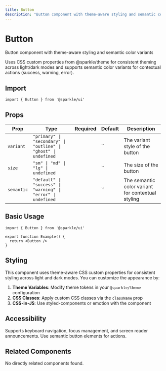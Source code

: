 ```yaml
---
title: Button
description: "Button component with theme-aware styling and semantic color variants Uses CSS custom properties from @sparkle/theme for consistent theming across light/dark modes and supports semantic color variants for contextual actions (success, warning, error)."
---
```


# Button

Button component with theme-aware styling and semantic color variants

Uses CSS custom properties from @sparkle/theme for consistent theming across light/dark modes and supports semantic color variants for contextual actions (success, warning, error).

## Import

```tsx
import { Button } from '@sparkle/ui'
```

## Props

| Prop | Type | Required | Default | Description |
| --- | --- | --- | --- | --- |
| `variant` | `"primary" \| "secondary" \| "outline" \| "ghost" \| undefined` |  | `` | The variant style of the button |
| `size` | `"sm" \| "md" \| "lg" \| undefined` |  | `` | The size of the button |
| `semantic` | `"default" \| "success" \| "warning" \| "error" \| undefined` |  | `` | The semantic color variant for contextual styling |

## Basic Usage

```tsx
import { Button } from '@sparkle/ui'

export function Example() {
  return <Button />
}
```

## Styling

This component uses theme-aware CSS custom properties for consistent styling across light and dark modes. You can customize the appearance by:

1. **Theme Variables**: Modify theme tokens in your `@sparkle/theme` configuration
2. **CSS Classes**: Apply custom CSS classes via the `className` prop
3. **CSS-in-JS**: Use styled-components or emotion with the component

## Accessibility

Supports keyboard navigation, focus management, and screen reader announcements. Use semantic button elements for actions.

## Related Components

No directly related components found.
